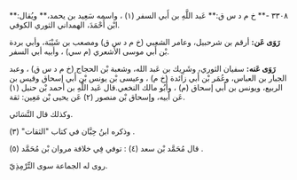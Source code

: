 ٣٣٠٨ -** خ م د س ق:** عَبد اللَّهِ بن أَبي السفر (١) ، واسمه سَعِيد بن يحمد،** ويُقال:** ابْن أَحْمَدَ، الهمداني الثوري الكوفي.

**رَوَى عَن:** أرقم بن شرحبيل، وعامر الشعبي (خ م د س ق) ومصعب بن شَيْبَة، وأبي بردة بْن أَبي موسى الأشعري (م سي) ، وأبيه أبي السفر.

**رَوَى عَنه:** سفيان الثوري، وشَرِيك بن عَبد الله، وشعبة بْن الحجاج (خ م د س ق) ، وعبد الجبار بن العباس، وعُمَر بْن أَبي زائدة (خ م) ، وعيسى بْن يونس بْن أَبي إسحاق وقيس بن الربيع، ويونس بن أَبي إسحاق (م) ، وأَبُو مالك النخعي.قال عَبد اللَّهِ بن أحمد بْن حنبل (١) عَن أبيه، وإسحاق بْن منصور (٢) عَن يحيى بْن مَعِين: ثقة.

وكذلك قال النَّسَائي.

وذكره ابنُ حِبَّان في كتاب "الثقات" (٣) .

قال مُحَمَّد بْن سعد (٤) : توفي فِي خلافة مروان بْن مُحَمَّد (٥) .

روى له الجماعة سوى التِّرْمِذِيّ.